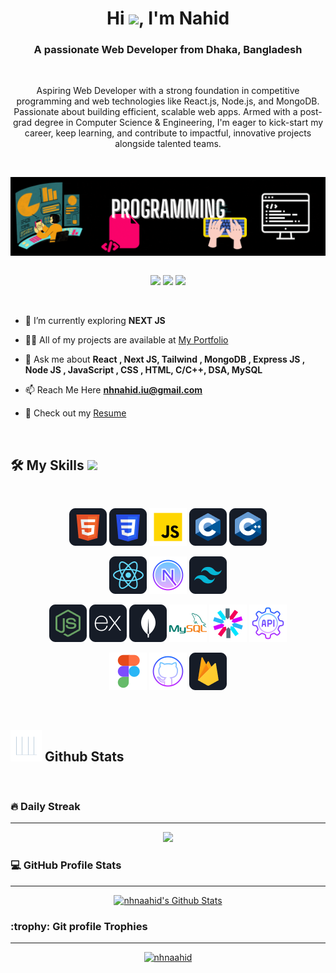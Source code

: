 <h1 align="center">Hi <img src="https://media.giphy.com/media/hvRJCLFzcasrR4ia7z/giphy.gif" width="35">, I'm Nahid</h1>

<h3 align="center">A passionate Web Developer from Dhaka, Bangladesh</h3>
<br>

<p align="center">Aspiring Web Developer with a strong foundation in competitive programming and web technologies like React.js, Node.js, and MongoDB. Passionate about building efficient, scalable web apps. Armed with a post-grad degree in Computer Science & Engineering, I'm eager to kick-start my career, keep learning, and contribute to impactful, innovative projects alongside talented teams.</p>
<br>

<a  target="blank"> <img align="center" src="https://github.com/nhnaahid/nhnaahid/blob/main/images/others/cover-image.gif" /> </a><br>
<br>

<p align="center"> <a href="https://www.linkedin.com/in/nahidiu45/"><img src="https://img.shields.io/badge/linkedin-%230077B5.svg?&style=for-the-badge&logo=linkedin&logoColor=white" height=25></a> <a href="https://www.facebook.com/nazmulhasan.nahid.395/"><img src="https://img.shields.io/badge/facebook-%231DA1F2.svg?&style=for-the-badge&logo=facebook&logoColor=white" height=25></a>  <a href="https://www.instagram.com/naazmul.nahid/"><img src="https://img.shields.io/badge/instagram-%23E4405F.svg?&style=for-the-badge&logo=instagram&logoColor=white" height=25></a></p>

<br>

- 🌱 I’m currently exploring **NEXT JS**

- 👨‍💻 All of my projects are available at [My Portfolio](https://portfolio-nhnahid.web.app/)

- 💬 Ask me about **React , Next JS, Tailwind , MongoDB , Express JS , Node JS , JavaScript , CSS , HTML, C/C++, DSA, MySQL**

- 📫 Reach Me Here **nhnahid.iu@gmail.com**

- 📄 Check out my <a href="https://drive.google.com/file/d/1Ed-6CRbtTq0o0Avzi-TuTo3TsMsAOvp7/view?usp=sharing">Resume</a>

<br>

## 🛠️ My Skills <img src = "https://media2.giphy.com/media/QssGEmpkyEOhBCb7e1/giphy.gif?cid=ecf05e47a0n3gi1bfqntqmob8g9aid1oyj2wr3ds3mg700bl&rid=giphy.gif" width = 32px>

<br>
<p align="center">
<img src="https://github.com/nhnaahid/nhnaahid/blob/main/images/skills/HTML.png"/>
<img src="https://github.com/nhnaahid/nhnaahid/blob/main/images/skills/css.png"/>
<img src="https://github.com/nhnaahid/nhnaahid/blob/main/images/skills/js.png"/>
<img src="https://github.com/nhnaahid/nhnaahid/blob/main/images/skills/c.png"/>
<img src="https://github.com/nhnaahid/nhnaahid/blob/main/images/skills/cpp.png"/>
</p>
<p align="center">
<img src="https://github.com/nhnaahid/nhnaahid/blob/main/images/skills/react.png"/>
<img src="https://github.com/nhnaahid/nhnaahid/blob/main/images/skills/nextjs.png"/>
<img src="https://github.com/nhnaahid/nhnaahid/blob/main/images/skills/tailwind.png"/>
</p>
<p align="center">
<img src="https://github.com/nhnaahid/nhnaahid/blob/main/images/skills/node.png"/>
<img src="https://github.com/nhnaahid/nhnaahid/blob/main/images/skills/express.png"/>
<img src="https://github.com/nhnaahid/nhnaahid/blob/main/images/skills/mongo.png"/>
<img src="https://github.com/nhnaahid/nhnaahid/blob/main/images/skills/mysql.png"/>
<img src="https://github.com/nhnaahid/nhnaahid/blob/main/images/skills/jwt.png"/>
<img src="https://github.com/nhnaahid/nhnaahid/blob/main/images/skills/rest.png"/>
</p>
<p align="center">
<img src="https://github.com/nhnaahid/nhnaahid/blob/main/images/skills/figma.png"/>
<img src="https://github.com/nhnaahid/nhnaahid/blob/main/images/skills/githubb.png"/>
<img src="https://github.com/nhnaahid/nhnaahid/blob/main/images/skills/firebase.png"/>
</p>

<br/>

## <picture > <img src = "https://github.com/nhnaahid/nhnaahid/blob/main/images/others/statistics.gif" width = 50px>  </picture> Github Stats

<br>

<h3> 🔥 Daily Streak</h3>

----	

<p align="center">
<img width="60%" src="https://github-readme-streak-stats-zeta-two.vercel.app?user=nhnaahid&theme=holi-theme" />

</p>


  
<h3>💻 GitHub Profile Stats</h3>

----
	
<p align="center">
    <a href="https://github.com/anuraghazra/github-readme-stats">
	    <img alt="nhnaahid's Github Stats" src="https://github-readme-stats.vercel.app/api?username=nhnaahid&show_icons=true&count_private=true&locale=en&theme=tokyonight&layout=compact" height="230px"/></a>
	  
<br/>

  </p>


<h3> :trophy: Git profile Trophies </h3>

----
	
<p align="center"> <a href="https://github.com/ryo-ma/github-profile-trophy"><img src="https://github-profile-trophy.vercel.app/?username=nhnaahid&layout=compact&theme=tokyonight&column=4&margin-w=15&margin-h=15" alt="nhnaahid" /></a> </p>
	

	
